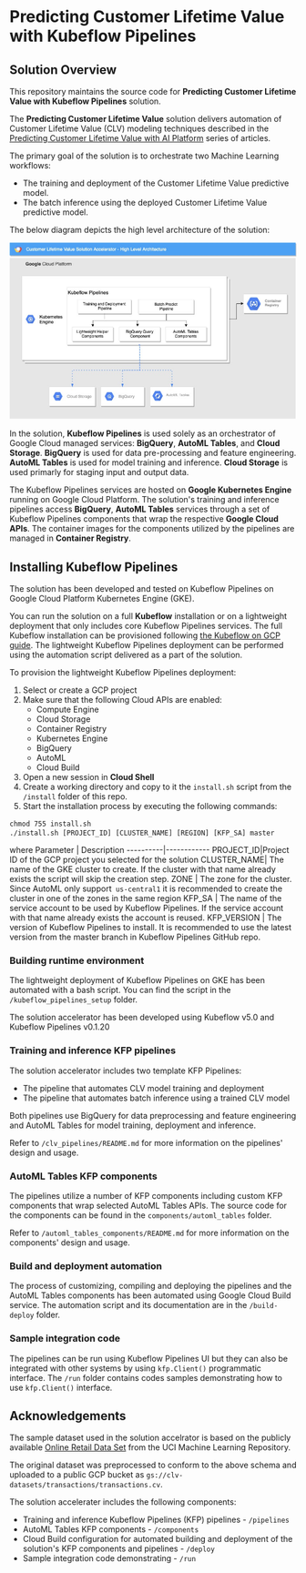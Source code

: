 # Predicting Customer Lifetime Value with Kubeflow Pipelines

## Solution Overview

This repository maintains the source code for  **Predicting Customer Lifetime Value with Kubeflow Pipelines** solution.

The **Predicting Customer Lifetime Value** solution  delivers automation of Customer Lifetime Value (CLV) modeling techniques described in the [Predicting Customer Lifetime Value with AI Platform](https://cloud.google.com/solutions/machine-learning/clv-prediction-with-offline-training-intro) series of articles.

The primary goal of the solution is to orchestrate two Machine Learning workflows:
- The training and deployment of the Customer Lifetime Value predictive model.
- The batch inference using the deployed Customer Lifetime Value predictive model.

The below diagram depicts the high level architecture of the solution:

![KFP Runtime](/images/architecture.jpg)

In the solution, **Kubeflow Pipelines** is used solely as an orchestrator of Google Cloud  managed services: **BigQuery**, **AutoML Tables**, and **Cloud Storage**. **BigQuery** is used for data pre-processing and feature engineering. **AutoML Tables** is used for model training and inference. **Cloud Storage** is used primarly for staging input and output data. 

The Kubeflow Pipelines services are hosted on **Google Kubernetes Engine** running on Google Cloud Platform. The solution's training and inference pipelines access **BigQuery**,  **AutoML Tables** services through a set of Kubeflow Pipelines components that wrap the respective **Google Cloud APIs**. The container images for the components utilized by the pipelines are managed in **Container Registry**.



## Installing Kubeflow Pipelines

The solution has been developed and tested on Kubeflow Pipelines on Google Cloud Platform Kubernetes Engine (GKE). 

You can run the solution on a full **Kubeflow** installation  or on a lightweight deployment that only includes core Kubeflow Pipelines services. The full Kubeflow installation can be provisioned following [the Kubeflow on GCP guide](https://www.kubeflow.org/docs/gke/deploy/). The lightweight Kubeflow Pipelines deployment can be performed using the automation script delivered as a part of the solution.

To provision the lightweight Kubeflow Pipelines deployment:
1. Select or create a GCP project
1. Make sure that the following Cloud APIs are enabled:
   - Compute Engine
   - Cloud Storage
   - Container Registry
   - Kubernetes Engine
   - BigQuery
   - AutoML 
   - Cloud Build
1. Open a new session in **Cloud Shell**
1. Create a working directory and copy to it the `install.sh` script from the `/install` folder of this repo.
1. Start the installation process by executing the following commands:
```
chmod 755 install.sh
./install.sh [PROJECT_ID] [CLUSTER_NAME] [REGION] [KFP_SA] master
```
where
Parameter | Description
----------|------------
PROJECT_ID|Project ID of the GCP project you selected for the solution
CLUSTER_NAME| The name of the GKE cluster to create. If the cluster with that name already exists the script will skip the creation step.
ZONE | The zone for the cluster. Since AutoML only support` us-central1` it is recommended to create the cluster in one of the zones in the same region
KFP_SA | The name of the service account to be used by Kubeflow Pipelines. If the service account with that name already exists the account is reused.
KFP_VERSION | The version of Kubeflow Pipelines to install. It is recommended to use the latest version from the master branch in Kubeflow Pipelines GitHub repo.



  

### Building runtime environment

The lightweight deployment of Kubeflow Pipelines on GKE has been automated with a bash script. You can find the script in the `/kubeflow_pipelines_setup` folder.

The solution accelerator has been developed using Kubeflow v5.0 and Kubeflow Pipelines v0.1.20


### Training and inference KFP pipelines

The solution accelerator includes two template KFP Pipelines:
- The pipeline that automates CLV model training and deployment
- The pipeline that automates batch inference using a trained CLV model

Both pipelines use BigQuery for data preprocessing and feature engineering and AutoML Tables for model training, deployment and inference.

Refer to `/clv_pipelines/README.md` for more information on the pipelines' design and usage.

### AutoML Tables KFP components

The pipelines utilize a number of KFP components including custom KFP components that wrap selected AutoML Tables APIs. The source code for the components can be found in the `components/automl_tables` folder.

Refer to `/automl_tables_components/README.md` for more information on the components' design and usage.

### Build and deployment automation

The process of customizing, compiling and deploying the pipelines and the AutoML Tables components has been automated using Google Cloud Build service. The automation script and its documentation are in the `/build-deploy` folder.

### Sample integration code

The pipelines can be run using Kubeflow Pipelines UI but they can also be integrated with other systems by using `kfp.Client()` programmatic interface. The `/run` folder contains codes samples demonstrating how to use `kfp.Client()` interface.





## Acknowledgements

The sample dataset used in the solution accelrator is based on the publicly available [Online Retail Data Set](http://archive.ics.uci.edu/ml/datasets/Online+Retail) from the UCI Machine Learning Repository. 

The original dataset was preprocessed to conform to the above schema and uploaded to a public GCP bucket as `gs://clv-datasets/transactions/transactions.cv`. 




The solution accelerater includes the following components:
- Training and inference Kubeflow Pipelines (KFP) pipelines - `/pipelines`
- AutoML Tables KFP components - `/components`
- Cloud Build configuration for automated building and deployment of the solution's KFP components and pipelines - `/deploy`
- Sample integration code demonstrating  - `/run`

